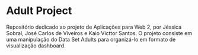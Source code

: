 # Adult Project

Repositório dedicado ao projeto de Aplicações para Web 2, por Jéssica Sobral, José Carlos de Viveiros e Kaio Victtor Santos. O projeto consiste em uma manipulação do Data Set Adults para organizá-lo em formato de visualização dashboard.